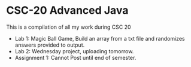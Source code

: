 # CSC-20 Advanced Java
This is a compilation of all my work during CSC 20

- Lab 1: Magic Ball Game, Build an array from a txt file and randomizes answers provided to output.
- Lab 2: Wednesday project, uploading tomorrow.
- Assignment 1: Cannot Post until end of semester.
